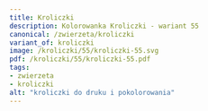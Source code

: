 ```yaml
---
title: Kroliczki
description: Kolorowanka Kroliczki - wariant 55
canonical: /zwierzeta/kroliczki
variant_of: kroliczki
image: /kroliczki/55/kroliczki-55.svg
pdf: /kroliczki/55/kroliczki-55.pdf
tags:
- zwierzeta
- kroliczki
alt: "kroliczki do druku i pokolorowania"
---
```

